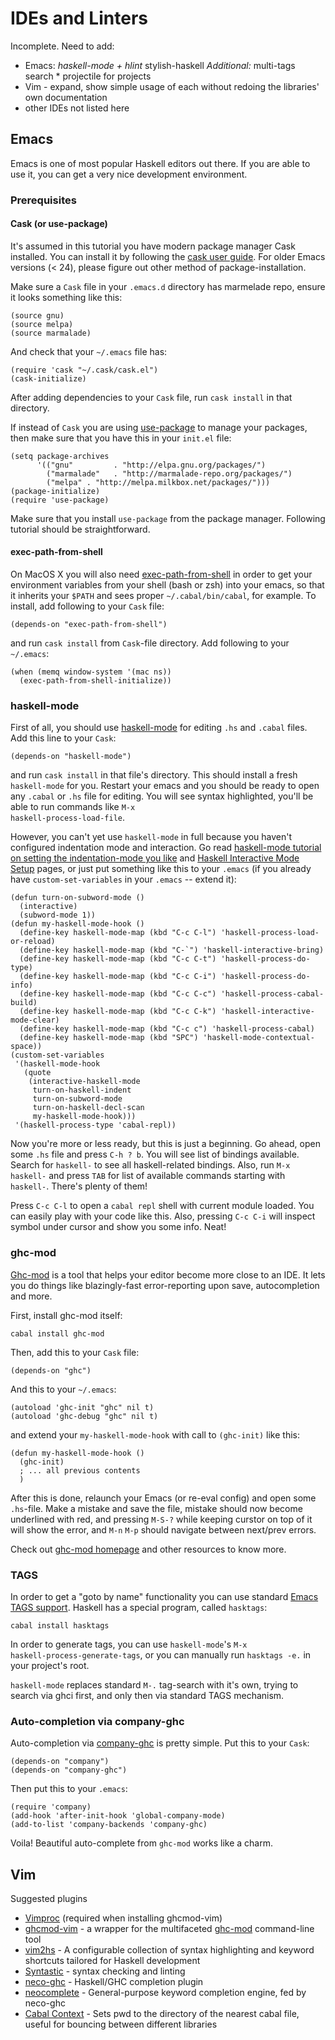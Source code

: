 # IDEs and Linters

<!DOCTYPE html>
<p>Incomplete. Need to add:</p><ul><li>Emacs:
<i> haskell-mode + hlint
</i> stylish-haskell
<i> Additional:
  </i> multi-tags search
  * projectile for projects</li><li>Vim - expand, show simple usage of each without redoing the libraries' own documentation</li><li>other IDEs not listed here</li></ul><h2>Emacs</h2><p>Emacs is one of most popular Haskell editors out there. If you are
able to use it, you can get a very nice development environment.</p><h3>Prerequisites</h3><h4>Cask (or use-package)</h4><p>It's assumed in this tutorial you have modern package manager Cask installed.
You can install it by following the
<a href="http://cask.readthedocs.org/en/latest/index.html">cask user guide</a>. For
older Emacs versions (&lt; 24), please figure out other method of
package-installation.</p><p>Make sure a <code>Cask</code> file in your <code>.emacs.d</code> directory has marmelade
repo, ensure it looks something like this:</p><pre><code class="elisp">(source gnu)
(source melpa)
(source marmalade)</code></pre><p>And check that your <code>~/.emacs</code> file has:</p><pre><code class="elisp">(require 'cask "~/.cask/cask.el")
(cask-initialize)</code></pre><p>After adding dependencies to your <code>Cask</code> file, run <code>cask install</code> in
that directory.</p><p>If instead of <code>Cask</code> you are using <a href="https://github.com/jwiegley/use-package">use-package</a>
to manage your packages, then make sure that you have this in your <code>init.el</code> file:</p><pre><code class="elisp">(setq package-archives
      '(("gnu"         . "http://elpa.gnu.org/packages/")
        ("marmalade"   . "http://marmalade-repo.org/packages/")
        ("melpa" . "http://melpa.milkbox.net/packages/")))
(package-initialize)
(require 'use-package)</code></pre><p>Make sure that you install <code>use-package</code> from the package manager. Following tutorial
should be straightforward.</p><h4>exec-path-from-shell</h4><p>On MacOS X you will also need
<a href="https://github.com/purcell/exec-path-from-shell">exec-path-from-shell</a>
in order to get your environment variables from your shell (bash or
zsh) into your emacs, so that it inherits your <code>$PATH</code> and sees proper
<code>~/.cabal/bin/cabal</code>, for example. To install, add following to your
<code>Cask</code> file:</p><pre><code class="elisp">(depends-on "exec-path-from-shell")</code></pre><p>and run <code>cask install</code> from <code>Cask</code>-file directory. Add following to your <code>~/.emacs</code>:</p><pre><code class="elisp">(when (memq window-system '(mac ns))
  (exec-path-from-shell-initialize))</code></pre><h3>haskell-mode</h3><p>First of all, you should use
<a href="https://github.com/haskell/haskell-mode">haskell-mode</a> for editing
<code>.hs</code> and <code>.cabal</code> files. Add this line to your <code>Cask</code>:</p><pre><code class="elisp">(depends-on "haskell-mode")</code></pre><p>and run <code>cask install</code> in that file's directory. This should install a
fresh <code>haskell-mode</code> for you. Restart your emacs and you should be
ready to open any <code>.cabal</code> or <code>.hs</code> file for editing. You will see
syntax highlighted, you'll be able to run commands like <code>M-x
haskell-process-load-file</code>.</p><p>However, you can't yet use <code>haskell-mode</code> in full because you haven't
configured indentation mode and interaction. Go read
<a href="https://github.com/haskell/haskell-mode/wiki/Indentation">haskell-mode tutorial on setting the indentation-mode you like</a>
and
<a href="https://github.com/haskell/haskell-mode/wiki/Haskell-Interactive-Mode-Setup">Haskell Interactive Mode Setup</a>
pages, or just put something like this to your <code>.emacs</code> (if you
already have <code>custom-set-variables</code> in your <code>.emacs</code> -- extend it):</p><pre><code class="elisp">(defun turn-on-subword-mode ()
  (interactive)
  (subword-mode 1))
(defun my-haskell-mode-hook ()
  (define-key haskell-mode-map (kbd "C-c C-l") 'haskell-process-load-or-reload)
  (define-key haskell-mode-map (kbd "C-`") 'haskell-interactive-bring)
  (define-key haskell-mode-map (kbd "C-c C-t") 'haskell-process-do-type)
  (define-key haskell-mode-map (kbd "C-c C-i") 'haskell-process-do-info)
  (define-key haskell-mode-map (kbd "C-c C-c") 'haskell-process-cabal-build)
  (define-key haskell-mode-map (kbd "C-c C-k") 'haskell-interactive-mode-clear)
  (define-key haskell-mode-map (kbd "C-c c") 'haskell-process-cabal)
  (define-key haskell-mode-map (kbd "SPC") 'haskell-mode-contextual-space))
(custom-set-variables
 '(haskell-mode-hook
   (quote
    (interactive-haskell-mode 
     turn-on-haskell-indent 
     turn-on-subword-mode
     turn-on-haskell-decl-scan 
     my-haskell-mode-hook)))
 '(haskell-process-type 'cabal-repl))</code></pre><p>Now you're more or less ready, but this is just a beginning. Go ahead,
open some <code>.hs</code> file and press <code>C-h ? b</code>. You will see list of
bindings available. Search for <code>haskell-</code> to see all haskell-related
bindings. Also, run <code>M-x haskell-</code> and press <code>TAB</code> for list of
available commands starting with <code>haskell-</code>. There's plenty of them!</p><p>Press <code>C-c C-l</code> to open a <code>cabal repl</code> shell with current module
loaded. You can easily play with your code like this. Also, pressing
<code>C-c C-i</code> will inspect symbol under cursor and show you some info. Neat!</p><h3>ghc-mod</h3><p><a href="http://www.mew.org/~kazu/proj/ghc-mod/en/">Ghc-mod</a> is a tool that
helps your editor become more close to an IDE. It lets you do things
like blazingly-fast error-reporting upon save, autocompletion and more.</p><p>First, install ghc-mod itself:</p><pre><code>cabal install ghc-mod</code></pre><p>Then, add this to your <code>Cask</code> file:</p><pre><code class="elisp">(depends-on "ghc")</code></pre><p>And this to your <code>~/.emacs</code>:</p><pre><code>(autoload 'ghc-init "ghc" nil t)
(autoload 'ghc-debug "ghc" nil t)</code></pre><p>and extend your <code>my-haskell-mode-hook</code> with call to <code>(ghc-init)</code> like
this:</p><pre><code class="elisp">(defun my-haskell-mode-hook ()
  (ghc-init)
  ; ... all previous contents
  )</code></pre><p>After this is done, relaunch your Emacs (or re-eval config)
and open some <code>.hs</code>-file. Make a mistake and save the file, mistake
should now become underlined with red, and pressing <code>M-S-?</code> while
keeping curstor on top of it will show the error, and <code>M-n</code> <code>M-p</code>
should navigate between next/prev errors.</p><p>Check out
<a href="http://www.mew.org/~kazu/proj/ghc-mod/en/">ghc-mod homepage</a> and
other resources to know more.</p><h3>TAGS</h3><p>In order to get a "goto by name" functionality you can use standard
<a href="https://www.gnu.org/software/emacs/manual/html_node/emacs/Tags.html">Emacs TAGS support</a>. Haskell
has a special program, called <code>hasktags</code>:</p><pre><code>cabal install hasktags</code></pre><p>In order to generate tags, you can use <code>haskell-mode</code>'s <code>M-x
haskell-process-generate-tags</code>, or you can manually run <code>hasktags -e.</code>
in your project's root.</p><p><code>haskell-mode</code> replaces standard <code>M-.</code> tag-search with it's own,
trying to search via ghci first, and only then via standard TAGS
mechanism.</p><h3>Auto-completion via company-ghc</h3><p>Auto-completion via <a href="https://github.com/iquiw/company-ghc">company-ghc</a> is pretty simple. Put this to your <code>Cask</code>:</p><pre><code class="elisp">(depends-on "company")
(depends-on "company-ghc")</code></pre><p>Then put this to your <code>.emacs</code>:</p><pre><code class="elisp">(require 'company)
(add-hook 'after-init-hook 'global-company-mode)
(add-to-list 'company-backends 'company-ghc)</code></pre><p>Voila! Beautiful auto-complete from <code>ghc-mod</code> works like a charm.</p><h2>Vim</h2><p>Suggested plugins</p><ul><li><a href="https://github.com/Shougo/vimproc.vim">Vimproc</a> (required when installing ghcmod-vim)</li><li><a href="https://github.com/eagletmt/ghcmod-vim">ghcmod-vim</a> - a wrapper for the multifaceted <a href="https://github.com/kazu-yamamoto/ghc-mod">ghc-mod</a> command-line tool</li><li><a href="https://github.com/dag/vim2hs">vim2hs</a> - A configurable collection of syntax highlighting and keyword shortcuts tailored for Haskell development</li><li><a href="https://github.com/scrooloose/syntastic">Syntastic</a> - syntax checking and linting</li><li><a href="https://github.com/eagletmt/neco-ghc">neco-ghc</a> - Haskell/GHC completion plugin</li><li><a href="https://github.com/Shougo/neocomplete.vim">neocomplete</a> - General-purpose keyword completion engine, fed by neco-ghc</li><li><a href="https://github.com/timmytofu/vim-cabal-context">Cabal Context</a> - Sets pwd to the directory of the nearest cabal file, useful for bouncing between different libraries</li></ul>